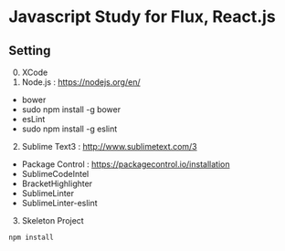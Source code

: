 # Javascript Study for Flux, React.js

## Setting
0. XCode
1. Node.js : https://nodejs.org/en/
- bower
 - sudo npm install -g bower
- esLint
 - sudo npm install -g eslint

2. Sublime Text3 : http://www.sublimetext.com/3
- Package Control : https://packagecontrol.io/installation
- SublimeCodeIntel
- BracketHighlighter
- SublimeLinter
- SublimeLinter-eslint

3. Skeleton Project
```
npm install
```
